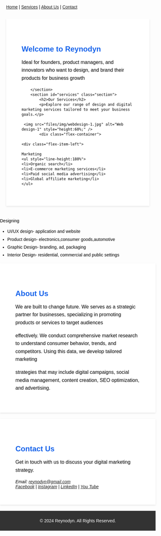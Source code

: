 <html lang="en">
<head>
    <meta charset="UTF-8" />
	<meta name="description" content="Digital Marketing Service" />
	<meta name="keywords" content="Reynodyn, reynodyn, marketing, seo, target ad, digital marketing,affiliate marketing, social media marketing, marketing 

strategy, email marketing, marketing plan, advertising agency, internet marketing, digital marketing course, e marketing, seo services, direct marketing, digital 

marketing agency, seo company, what is digital marketing,b2b marketing, marketing online, Best marketing agency, SEO agency, marketing agency, social marketing, 

marketing research, web marketing, online advertising, Digital Marketing Services, Web Design and Development, Lead Generation, Marketing Automation, SEO Services, 

Search Engine Optimization, PPC,  Advertising, Pay-Per-Click, Content Marketing, Influencer Marketing, Content Strategy, Brand Management, conversion Rate 

optimization, Web Analytics Services, Digital Advertising, E-commerce Marketing, Mobile Marketing, Online Marketing, Digital Marketing Services" />
	<meta name="author" content="Alias Thomas" />
	<meta name="viewport" content="width=device-width, initial-scale=1.0" />
<title>Digital Marketing Business</title>
<link rel="shortcut icon" type="image/x-icon" href="https://reynodyn.github.io/files/img/Re.jpg" />
    <style>
        /* Basic CSS for layout */
        body {
            font-family:sans-serif;
            margin: 0;
            padding: 0;
            color: black;
        }
        nav {
            padding: 10px 20px; 
        }
        .container {
            max-width: 1200px;
            margin: 20px auto;
            padding: 0 20px;
            overflow: hidden;
        }
	@media only screen and (max-width: 700px) {
  /* For mobile phones: */
.container {
  max-width: 320px;
            margin: 20px auto;
            padding: 0 20px;
            overflow: hidden;
  }
}

.flex-container {
  display: flex;
  flex-direction: row;
}

.flex-item-left {
  padding: 5%;
  flex: 50%;
}

.flex-item-right {
  padding: 5%;
  flex: 50%;
}
@media only screen and (max-width: 700px) {
  /* For mobile phones: */
.flex-container {
   width:100%;
   flex-direction: column;
  }

}
        .section {
            padding: 50px;
            margin-bottom: 20px;
            background-color: #fff;
            box-shadow: 0 2px 5px rgba(0,0,0,0.1);
        }
        .section h2 {
            color: #1764eb;
            font-size: 24px;
            margin-bottom: 10px;
        }
        .section p {
            font-size: 16px;
            line-height: 1.6;
        }
        footer {
            background-color: #333;
            color: #fff;
            text-align: center;
            padding: 10px 0;
        }
    </style>
</head>
<body>
    <nav>
        <a href="#home">Home</a> |
        <a href="#services">Services</a> |
        <a href="#about">About Us</a> |
        <a href="#contact">Contact</a>
    </nav>
    <div class="container">
        <section id="home" class="section">
            <h2>Welcome to Reynodyn</h2>
            <p>Ideal for founders, product managers, and innovators who want to design, and brand their products for business growth</p>
	
        </section>
        <section id="services" class="section">
            <h2>Our Services</h2>
            <p>Explore our range of design and digital marketing services tailored to meet your business goals.</p>

     <img src="files/img/webdesign-1.jpg" alt="Web design-1" style="height:60%;" />
            <div class="flex-container">

  	<div class="flex-item-left">

	Marketing
	<ul style="line-height:180%">
	<li>Organic search</li>
	<li>E-commerce marketing services</li>
	<li>Paid social media advertising</li>
	<li>Global affiliate marketing</li>
	</ul>


</div>
  <div class="flex-item-right">
Designing
<ul style="line-height:180%">
<li>UI/UX design- application and website</li>
<li>Product design- electronics,consumer goods,automotive</li>
<li>Graphic Design- branding, ad, packaging</li>
<li>Interior Design- residential, commercial and public settings</li>
</ul>
</div>

</div>
        </section>
        <section id="about" class="section">
            <h2>About Us</h2>
            <p>We are built to change future. We serves as a strategic partner for businesses, specializing in promoting products or services to target audiences 

effectively. We conduct comprehensive market research to understand consumer behavior, trends, and competitors. Using this data, we develop tailored marketing 

strategies that may include digital campaigns, social media management, content creation, SEO optimization, and advertising.</p>
        </section>
        <section id="contact" class="section">
            <h2>Contact Us</h2>
            <p>Get in touch with us to discuss your digital marketing strategy.</p>
            <address>
                Email: <a href="mailto:reynodyn@gmail.com">reynodyn@gmail.com</a><br />
	<a href="https://www.facebook.com/profile.php?id=61563869305756" target="_blank">Facebook</a> |
	<a href="https://www.instagram.com/reynodyn/" target="_blank">Instagram</a> | 
	<a href="https://www.linkedin.com/company/reynodyn" target="_blank">LinkedIn</a> | 
        <a href="https://www.youtube.com/@reynodyn" target="_blank">You Tube</a>
            </address>
        </section>
    </div>
    <footer>
        <p>&copy; 2024 Reynodyn. All Rights Reserved.</p>
    </footer>
</body>
</html>
